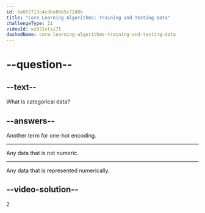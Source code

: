 ```yaml
---
id: 5e8f2f13c4cdbe86b5c72d8b
title: "Core Learning Algorithms: Training and Testing Data"
challengeType: 11
videoId: wz9J1slsi7I
dashedName: core-learning-algorithms-training-and-testing-data
---
```


# --question--

## --text--

What is categorical data?

## --answers--

Another term for one-hot encoding.

---

Any data that is not numeric.

---

Any data that is represented numerically.

## --video-solution--

2
